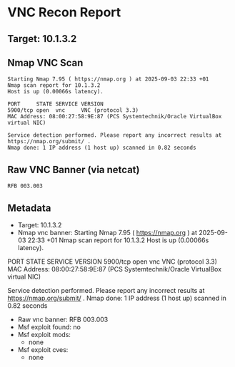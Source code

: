 # VNC Recon Report
## Target: 10.1.3.2

## Nmap VNC Scan
```
Starting Nmap 7.95 ( https://nmap.org ) at 2025-09-03 22:33 +01
Nmap scan report for 10.1.3.2
Host is up (0.00066s latency).

PORT     STATE SERVICE VERSION
5900/tcp open  vnc     VNC (protocol 3.3)
MAC Address: 08:00:27:58:9E:87 (PCS Systemtechnik/Oracle VirtualBox virtual NIC)

Service detection performed. Please report any incorrect results at https://nmap.org/submit/ .
Nmap done: 1 IP address (1 host up) scanned in 0.82 seconds
```

## Raw VNC Banner (via netcat)
```
RFB 003.003
```

## Metadata
- Target: 10.1.3.2
- Nmap vnc banner: Starting Nmap 7.95 ( https://nmap.org ) at 2025-09-03 22:33 +01
Nmap scan report for 10.1.3.2
Host is up (0.00066s latency).

PORT     STATE SERVICE VERSION
5900/tcp open  vnc     VNC (protocol 3.3)
MAC Address: 08:00:27:58:9E:87 (PCS Systemtechnik/Oracle VirtualBox virtual NIC)

Service detection performed. Please report any incorrect results at https://nmap.org/submit/ .
Nmap done: 1 IP address (1 host up) scanned in 0.82 seconds
- Raw vnc banner: RFB 003.003
- Msf exploit found: no
- Msf exploit mods:
  - none
- Msf exploit cves:
  - none
